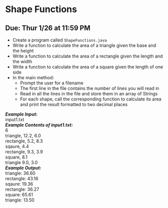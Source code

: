 # Shape Functions

## Due: Thur 1/26 at 11:59 PM

- Create a program called `ShapeFunctions.java`
- Write a function to calculate the area of a triangle given the base and the height
- Write a function to calculate the area of a rectangle given the length and the width
- Write a function to calculate the area of a square given the length of one side
- In the main method:
  - Prompt the user for a filename
  - The first line in the file contains the number of lines you will read in
  - Read in all the lines in the file and store them in an array of Strings
  - For each shape, call the corresponding function to calculate its area and print the result formatted to two decimal places

***Example Input:***\
input1.txt\
***Example Contents of input1.txt:***\
6\
triangle, 12.2, 6.0\
rectangle, 5.2, 8.3\
sqaure, 4.4\
rectangle, 9.3, 3.9\
square, 8.1\
triangle 9.0, 3.0\
***Example Output:***\
triangle: 36.60\
rectangle: 43.16\
sqaure: 19.36\
rectangle: 36.27\
square: 65.61\
triangle: 13.50
